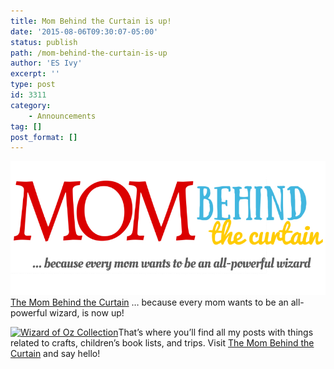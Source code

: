 ```yaml
---
title: Mom Behind the Curtain is up!
date: '2015-08-06T09:30:07-05:00'
status: publish
path: /mom-behind-the-curtain-is-up
author: 'ES Ivy'
excerpt: ''
type: post
id: 3311
category:
    - Announcements
tag: []
post_format: []
---
```

[![mom behind the curtain](../uploads/2015/08/wizard-color-800-x-340.jpg)The Mom Behind the Curtain](http://www.mombehindthecurtain.com) … because every mom wants to be an all-powerful wizard, is now up!

[![Wizard of Oz Collection](http://www.mombehindthecurtain.com/curtain/wp-content/uploads/Wizard-of-Oz-350-x-525.jpg)](http://www.amazon.com/gp/product/1442485477/ref=as_li_qf_sp_asin_il_tl?ie=UTF8&camp=1789&creative=9325&creativeASIN=1442485477&linkCode=as2&tag=esiv-20&linkId=2FTG65GM62VMF6NA)That’s where you’ll find all my posts with things related to crafts, children’s book lists, and trips. Visit [The Mom Behind the Curtain](http://www.mombehindthecurtain.com/welcome-mom-behind-the-curtain/) and say hello!